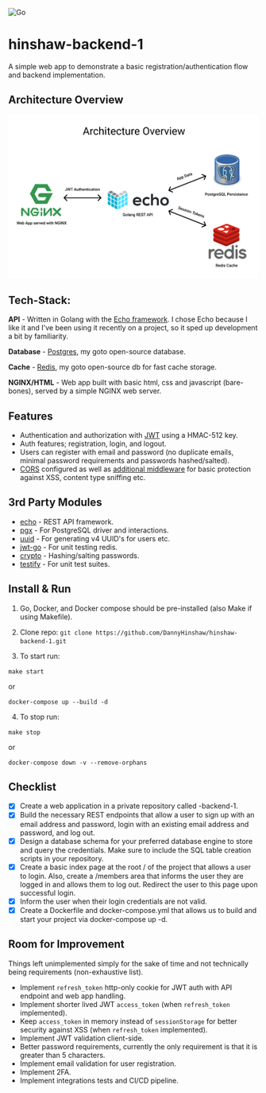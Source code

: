 ![Go](https://github.com/DannyHinshaw/hinshaw-backend-1/workflows/Go/badge.svg)

# hinshaw-backend-1

A simple web app to demonstrate a basic registration/authentication flow and backend implementation.


## Architecture Overview

![Architecture Image](https://raw.githubusercontent.com/DannyHinshaw/hinshaw-backend-1/main/.github/images/architecture-overview.png)


## Tech-Stack:

**API** - Written in Golang with the [Echo framework](https://echo.labstack.com/). I chose Echo because I like it and I've been using it recently 
on a project, so it sped up development a bit by familiarity.

**Database** - [Postgres](https://www.postgresql.org/), my goto open-source database.

**Cache** - [Redis](https://redis.io/), my goto open-source db for fast cache storage.

**NGINX/HTML** - Web app built with basic html, css and javascript (bare-bones), served by a simple NGINX web server.


## Features

- Authentication and authorization with [JWT](https://jwt.io/) using a HMAC-512 key.
- Auth features; registration, login, and logout.
- Users can register with email and password (no duplicate emails, minimal password requirements and passwords hashed/salted).
- [CORS](https://echo.labstack.com/middleware/cors) configured as well as [additional middleware](https://echo.labstack.com/middleware/secure) 
for basic protection against XSS, content type sniffing etc.

## 3rd Party Modules

- [echo](https://github.com/labstack/echo) - REST API framework.
- [pgx](https://github.com/jackc/pgx) - For PostgreSQL driver and interactions.
- [uuid](https://github.com/satori/go.uuid) - For generating v4 UUID's for users etc.
- [jwt-go](https://github.com/alicebob/miniredis) - For unit testing redis.
- [crypto](https://golang.org/x/crypto) - Hashing/salting passwords.
- [testify](https://github.com/stretchr/testify) - For unit test suites.


## Install & Run

1. Go, Docker, and Docker compose should be pre-installed (also Make if using Makefile).

2. Clone repo: `git clone https://github.com/DannyHinshaw/hinshaw-backend-1.git`

3. To start run:
```shell script
make start
```

or

```shell script
docker-compose up --build -d
```

4. To stop run: 
```shell script
make stop
```

or

```shell script
docker-compose down -v --remove-orphans
```

## Checklist

- [x] Create a web application in a private repository called <lastname>-backend-1.
- [x] Build the necessary REST endpoints that allow a user to sign up with an email address and password, login with an existing email address and password, and log out.
- [x] Design a database schema for your preferred database engine to store and query the credentials. Make sure to include the SQL table creation scripts in your repository.
- [x] Create a basic index page at the root / of the project that allows a user to login.
Also, create a /members area that informs the user they are logged in and allows them to log out. Redirect the user to this page upon successful login.
- [x] Inform the user when their login credentials are not valid.
- [x] Create a Dockerfile and docker-compose.yml that allows us to build and start your project via docker-compose up -d.

## Room for Improvement

Things left unimplemented simply for the sake of time and not technically being requirements (non-exhaustive list).

- Implement `refresh_token` http-only cookie for JWT auth with API endpoint and web app handling.
- Implement shorter lived JWT `access_token` (when `refresh_token` implemented).
- Keep `access_token` in memory instead of `sessionStorage` for better security against XSS (when `refresh_token` implemented).
- Implement JWT validation client-side.
- Better password requirements, currently the only requirement is that it is greater than 5 characters.
- Implement email validation for user registration.
- Implement 2FA.
- Implement integrations tests and CI/CD pipeline.
